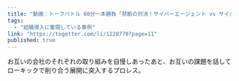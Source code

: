 ```yaml
---
title: "動画：トークバトル 60分一本勝負「禁断の対決！サイバーエージェント vs サイボウズ」"
tags:
  - "組織導入に奮闘している事例"
link: "https://togetter.com/li/1228770?page=11"
published: true
---
```


お互いの会社のそれぞれの取り組みを自慢しあったあと、お互いの課題を話してローキックで削り合う展開に突入するプロレス。
